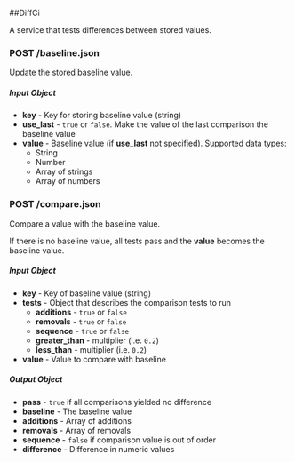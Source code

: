 ##DiffCi

A service that tests differences between stored values.

### POST /baseline.json

Update the stored baseline value.

##### Input Object

* **key** - Key for storing baseline value (string)
* **use_last** - `true` or `false`. Make the value of the last comparison the baseline value
* **value** - Baseline value (if **use_last** not specified). Supported data types:
  * String
  * Number
  * Array of strings
  * Array of numbers

### POST /compare.json

Compare a value with the baseline value.

If there is no baseline value, all tests pass and the **value** becomes the baseline value.

##### Input Object

* **key** - Key of baseline value (string)
* **tests** - Object that describes the comparison tests to run
  * **additions** - `true` or `false`
  * **removals** - `true` or `false`
  * **sequence** - `true` or `false`
  * **greater_than** - multiplier (i.e. `0.2`)
  * **less_than** - multiplier (i.e. `0.2`)
* **value** - Value to compare with baseline


##### Output Object

* **pass** - `true` if all comparisons yielded no difference
* **baseline** - The baseline value
* **additions** - Array of additions
* **removals** - Array of removals
* **sequence** - `false` if comparison value is out of order
* **difference** - Difference in numeric values